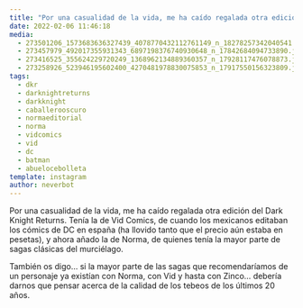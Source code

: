 ```yaml
---
title: "Por una casualidad de la vida, me ha caído regalada otra edición del Dark Knight Returns"
date: 2022-02-06 11:46:18
media: 
  - 273501206_1573683636327439_4078770432112761149_n_18278257342040541.jpg
  - 273457979_492017355931343_6897198376740930648_n_17842684094733890.jpg
  - 273416525_355624229720249_1368962134889360357_n_17928117476078873.jpg
  - 273258926_523946195602400_4270481978830075853_n_17917550156323809.jpg
tags: 
  - dkr
  - darknightreturns
  - darkknight
  - caballerooscuro
  - normaeditorial
  - norma
  - vidcomics
  - vid
  - dc
  - batman
  - abuelocebolleta
template: instagram
author: neverbot
---
```


Por una casualidad de la vida, me ha caído regalada otra edición del Dark Knight Returns. Tenía la de Vid Comics, de cuando los mexicanos editaban los cómics de DC en españa (ha llovido tanto que el precio aún estaba en pesetas), y ahora añado la de Norma, de quienes tenía la mayor parte de sagas clásicas del murciélago.

También os digo… si la mayor parte de las sagas que recomendaríamos de un personaje ya existían con Norma, con Vid y hasta con Zinco… debería darnos que pensar acerca de la calidad de los tebeos de los últimos 20 años. 
